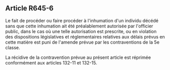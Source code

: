 Article R645-6
----
Le fait de procéder ou faire procéder à l'inhumation d'un individu décédé sans
que cette inhumation ait été préalablement autorisée par l'officier public, dans
le cas où une telle autorisation est prescrite, ou en violation des dispositions
législatives et réglementaires relatives aux délais prévus en cette matière est
puni de l'amende prévue par les contraventions de la 5e classe.

La récidive de la contravention prévue au présent article est réprimée
conformément aux articles 132-11 et 132-15.

